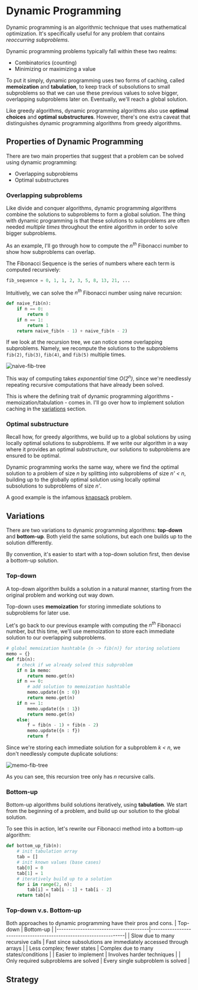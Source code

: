 # Dynamic Programming
Dynamic programming is an algorithmic technique that uses mathematical optimization. It's specifically useful for any problem that contains *reoccurring subproblems*.

Dynamic programming problems typically fall within these two realms:
* Combinatorics (counting)
* Minimizing or maximizing a value

To put it simply, dynamic programming uses two forms of caching, called **memoization** and **tabulation**, to keep track of subsolutions to small subproblems so that we can use these previous values to solve bigger, overlapping subproblems later on. Eventually, we'll reach a global solution.

Like greedy algorithms, dynamic programming algorithms also use **optimal choices** and **optimal substructures**. However, there's one extra caveat that distinguishes dynamic programming algorithms from greedy algorithms.

## Properties of Dynamic Programming
There are two main properties that suggest that a problem can be solved using dynamic programming:
* Overlapping subproblems
* Optimal substructures

### Overlapping subproblems
Like divide and conquer algorithms, dynamic programming algorithms combine the solutions to subproblems to form a global solution. The thing with dynamic programming is that these solutions to subproblems are often needed *multiple times* throughout the entire algorithm in order to solve bigger subproblems.

As an example, I'll go through how to compute the *n<sup>th</sup>* Fibonacci number to show how subproblems can overlap.

The Fibonacci Sequence is the series of numbers where each term is computed recursively:

```python
fib_sequence = 0, 1, 1, 2, 3, 5, 8, 13, 21, ...
```

Intuitively, we can solve the *n<sup>th</sup>* Fibonacci number using naive recursion:

``` python
def naive_fib(n):
    if n == 0:
        return 0
    if n == 1:
        return 1
    return naive_fib(n - 1) + naive_fib(n - 2)
```

If we look at the recursion tree, we can notice some overlapping subproblems. Namely, we recompute the solutions to the subproblems `fib(2)`, `fib(3)`, `fib(4)`, and `fib(5)` multiple times.

![naive-fib-tree](https://i.imgur.com/RCj2bvf.png)

This way of computing takes *exponential* time *O(2<sup>n</sup>)*, since we're needlessly repeating recursive computations that have already been solved.

This is where the defining trait of dynamic programming algorithms - memoization/tabulation - comes in. I'll go over how to implement solution caching in the [variations](#variations) section.

### Optimal substructure
Recall how, for greedy algorithms, we build up to a global solutions by using locally optimal solutions to subproblems. If we write our algorithm in a way where it provides an optimal substructure, our solutions to subproblems are ensured to be optimal.

Dynamic programming works the same way, where we find the optimal solution to a problem of size *n* by splitting into subproblems of size *n' < n*, building up to the globally optimal solution using locally optimal subsolutions to subproblems of size *n'*.

A good example is the infamous [knapsack](https://github.com/bjma/cse-102/tree/master/dynamic_programming/knapsack#optimal-substructure) problem. 
## Variations
There are two variations to dynamic programming algorithms: **top-down** and **bottom-up**. Both yield the same solutions, but each one builds up to the solution differently.

By convention, it's easier to start with a top-down solution first, then devise a bottom-up solution.

### Top-down 
A top-down algorithm builds a solution in a natural manner, starting from the original problem and working out way down.

Top-down uses **memoization** for storing immediate solutions to subproblems for later use.

Let's go back to our previous example with computing the *n<sup>th</sup>* Fibonacci number, but this time, we'll use memoization to store each immediate solution to our overlapping subproblems.

``` python
# global memoization hashtable {n -> fib(n)} for storing solutions
memo = {}
def fib(n):
    # check if we already solved this subproblem
    if n in memo:
        return memo.get(n)
    if n == 0:
        # add solution to memoization hashtable
        memo.update({n : 0})
        return memo.get(n)
    if n == 1:
        memo.update({n : 1})
        return memo.get(n)
    else:
        f = fib(n - 1) + fib(n - 2)
        memo.update({n : f})
        return f
```

Since we're storing each immediate solution for a subproblem *k < n*, we don't needlessly compute duplicate solutions:

![memo-fib-tree](https://i.imgur.com/wltsYuw.png)

As you can see, this recursion tree only has *n* recursive calls.

### Bottom-up 
Bottom-up algorithms build solutions iteratively, using **tabulation**. We start from the beginning of a problem, and build up our solution to the global solution.

To see this in action, let's rewrite our Fibonacci method into a bottom-up algorithm:

``` python
def bottom_up_fib(n):
    # init tabulation array
    tab = []
    # init known values (base cases)
    tab[0] = 0
    tab[1] = 1
    # iteratively build up to a solution
    for i in range(2, n):
        tab[i] = tab[i - 1] + tab[i - 2]
    return tab[n]
```

### Top-down v.s. Bottom-up
Both approaches to dynamic programming have their pros and cons.
| Top-down                              | Bottom-up                                                         |
|---------------------------------------|-------------------------------------------------------------------|
| Slow due to many recursive calls      | Fast since subsolutions are immediately accessed through arrays   |
| Less complex; fewer states            | Complex due to many states/conditions                             |
| Easier to implement                   | Involves harder techniques                                        |
| Only required subproblems are solved  | Every single subproblem is solved                                 |



## Strategy
